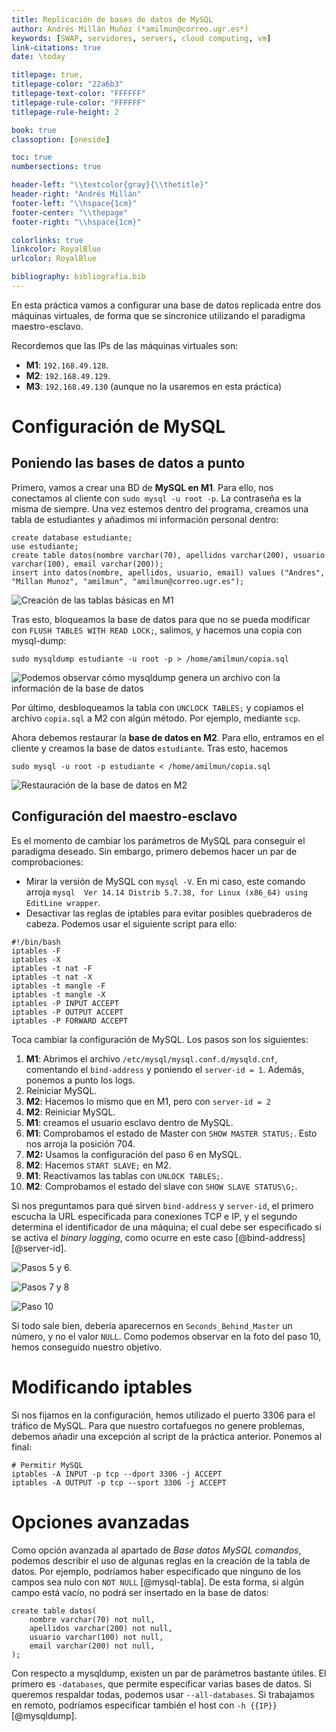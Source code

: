 ```yaml
---
title: Replicación de bases de datos de MySQL
author: Andrés Millán Muñoz (*amilmun@correo.ugr.es*)
keywords: [SWAP, servidores, servers, cloud computing, vm]
link-citations: true
date: \today

titlepage: true,
titlepage-color: "22a6b3"
titlepage-text-color: "FFFFFF"
titlepage-rule-color: "FFFFFF"
titlepage-rule-height: 2

book: true
classoption: [oneside]

toc: true
numbersections: true

header-left: "\\textcolor{gray}{\\thetitle}"
header-right: "Andrés Millán"
footer-left: "\\hspace{1cm}"
footer-center: "\\thepage"
footer-right: "\\hspace{1cm}"

colorlinks: true
linkcolor: RoyalBlue
urlcolor: RoyalBlue

bibliography: bibliografia.bib
---
```


<!-- LTeX: language=es -->

En esta práctica vamos a configurar una base de datos replicada entre dos máquinas virtuales, de forma que se sincronice utilizando el paradigma maestro-esclavo.

Recordemos que las IPs de las máquinas virtuales son:

- **M1**: `192.168.49.128`.
- **M2**: `192.168.49.129`.
- **M3**: `192.168.49.130` (aunque no la usaremos en esta práctica)

# Configuración de MySQL

## Poniendo las bases de datos a punto

Primero, vamos a crear una BD de **MySQL en M1**. Para ello, nos conectamos al cliente con `sudo mysql -u root -p`. La contraseña es la misma de siempre. Una vez estemos dentro del programa, creamos una tabla de estudiantes y añadimos mi información personal dentro:

```
create database estudiante;
use estudiante;
create table datos(nombre varchar(70), apellidos varchar(200), usuario varchar(100), email varchar(200));
insert into datos(nombre, apellidos, usuario, email) values ("Andres", "Millan Munoz", "amilmun", "amilmun@correo.ugr.es");
```

![Creación de las tablas básicas en M1](img/5/M1_mysql.png)

Tras esto, bloqueamos la base de datos para que no se pueda modificar con `FLUSH TABLES WITH READ LOCK;`, salimos, y hacemos una copia con mysql-dump:

```
sudo mysqldump estudiante -u root -p > /home/amilmun/copia.sql
```

![Podemos observar cómo mysqldump genera un archivo con la información de la base de datos](img/5/M1_mysql_copia.png)

Por último, desbloqueamos la tabla con `UNCLOCK TABLES;` y copiamos el archivo `copia.sql` a M2 con algún método. Por ejemplo, mediante `scp`.

Ahora debemos restaurar la **base de datos en M2**. Para ello, entramos en el cliente y creamos la base de datos `estudiante`. Tras esto, hacemos

```
sudo mysql -u root -p estudiante < /home/amilmun/copia.sql
```

![Restauración de la base de datos en M2](img/5/M2_copia.png)

## Configuración del maestro-esclavo

Es el momento de cambiar los parámetros de MySQL para conseguir el paradigma deseado. Sin embargo, primero debemos hacer un par de comprobaciones:

- Mirar la versión de MySQL con `mysql -V`. En mi caso, este comando arroja `mysql  Ver 14.14 Distrib 5.7.38, for Linux (x86_64) using  EditLine wrapper`.
- Desactivar las reglas de iptables para evitar posibles quebraderos de cabeza. Podemos usar el siguiente script para ello:

```
#!/bin/bash
iptables -F
iptables -X
iptables -t nat -F
iptables -t nat -X
iptables -t mangle -F
iptables -t mangle -X
iptables -P INPUT ACCEPT
iptables -P OUTPUT ACCEPT
iptables -P FORWARD ACCEPT
```

Toca cambiar la configuración de MySQL. Los pasos son los siguientes:

1. **M1**: Abrimos el archivo `/etc/mysql/mysql.conf.d/mysqld.cnf`, comentando el `bind-address` y poniendo el `server-id = 1`. Además, ponemos a punto los logs.
2. Reiniciar MySQL.
3. **M2**: Hacemos lo mismo que en M1, pero con `server-id = 2`
4. **M2**: Reiniciar MySQL.
5. **M1**: creamos el usuario esclavo dentro de MySQL.
6. **M1**: Comprobamos el estado de Master con `SHOW MASTER STATUS;`. Esto nos arroja la posición 704.
7. **M2:** Usamos la configuración del paso 6 en MySQL.
8. **M2**: Hacemos `START SLAVE;` en M2.
9. **M1**: Reactivamos las tablas con `UNLOCK TABLES;`.
10. **M2**: Comprobamos el estado del slave con `SHOW SLAVE STATUS\G;`.

Si nos preguntamos para qué sirven `bind-address` y `server-id`, el primero escucha la URL especificada para conexiones TCP e IP, y el segundo determina el identificador de una máquina; el cual debe ser especificado si se activa el *binary logging*, como ocurre en este caso [@bind-address] [@server-id].

![Pasos 5 y 6. ](img/5/Paso%206.png)

![Pasos 7 y 8](img/5/Paso%208.png)

![Paso 10](img/5/Paso%2010.png)

Si todo sale bien, debería aparecernos en `Seconds_Behind_Master` un número, y no el valor `NULL`. Como podemos observar en la foto del paso 10, hemos conseguido nuestro objetivo.

# Modificando iptables

Si nos fijamos en la configuración, hemos utilizado el puerto 3306 para el tráfico de MySQL. Para que nuestro cortafuegos no genere problemas, debemos añadir una excepción al script de la práctica anterior. Ponemos al final:

```
# Permitir MySQL
iptables -A INPUT -p tcp --dport 3306 -j ACCEPT
iptables -A OUTPUT -p tcp --sport 3306 -j ACCEPT
```

# Opciones avanzadas

Como opción avanzada al apartado de *Base datos MySQL comandos*, podemos describir el uso de algunas reglas en la creación de la tabla de datos. Por ejemplo, podríamos haber especificado que ninguno de los campos sea nulo con `NOT NULL` [@mysql-tabla]. De esta forma, si algún campo está vacío, no podrá ser insertado en la base de datos:

```
create table datos(
    nombre varchar(70) not null,
    apellidos varchar(200) not null,
    usuario varchar(100) not null,
    email varchar(200) not null,
);
```

Con respecto a mysqldump, existen un par de parámetros bastante útiles. El primero es `-databases`, que permite especificar varias bases de datos. Si queremos respaldar todas, podemos usar `--all-databases`. Si trabajamos en remoto, podríamos especificar también el host con `-h {{IP}}` [@mysqldump].
